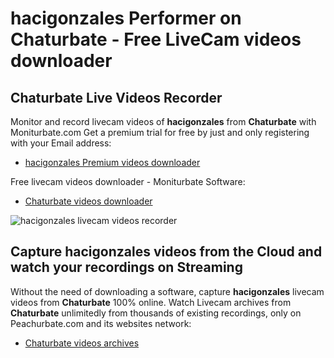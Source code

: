# hacigonzales Performer on Chaturbate - Free LiveCam videos downloader

## Chaturbate Live Videos Recorder

Monitor and record livecam videos of **hacigonzales** from **Chaturbate** with Moniturbate.com
Get a premium trial for free by just and only registering with your Email address:
* [hacigonzales Premium videos downloader](https://moniturbate.com/request-demo-licence-key.html)

Free livecam videos downloader - Moniturbate Software:
* [Chaturbate videos downloader](https://moniturbate.com/moniturbate-download-software.html)

![hacigonzales livecam videos recorder](https://peachurnet.com/templates/moniturbate-software.png)


## Capture hacigonzales videos from the Cloud and watch your recordings on Streaming

Without the need of downloading a software, capture **hacigonzales** livecam videos from **Chaturbate** 100% online.
Watch Livecam archives from **Chaturbate** unlimitedly from thousands of existing recordings, only on Peachurbate.com and its websites network:
* [Chaturbate videos archives](https://peachurnet.com/)